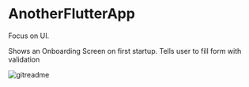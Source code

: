 # AnotherFlutterApp

Focus on UI.

Shows an Onboarding Screen on first startup.
Tells user to fill form with validation

![gitreadme](https://github.com/user-attachments/assets/745caa91-5f07-40eb-a34e-e511c3bd8afc)
